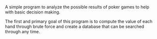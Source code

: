 A simple program to analyze the possible results of poker games to help with basic decision making.

The first and primary goal of this program is to compute the value of each hand through brute force and create a database that can be searched through any time.
